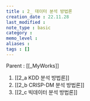 ```yaml
---
title : 2_ 데이터 분석 방법론
creation_date : 22.11.28
last_modified :
note_type : basic
category :
memo_level :
aliases : 
tags : []
---
```


Parent : [[_MyWorks]]

1. [[2_a KDD 분석 방법론]]
2. [[2_b CRISP-DM 분석 방법론]]
3. [[2_c 빅데이터 분석 방법론]]
